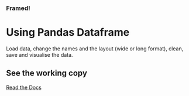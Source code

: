 ### Framed!

# Using Pandas Dataframe

Load data, change the names and the layout (wide or long format), clean, save 
and visualise the data.

## See the working copy

[Read the Docs](https://adams-ale.readthedocs.io/en/latest/index.html)